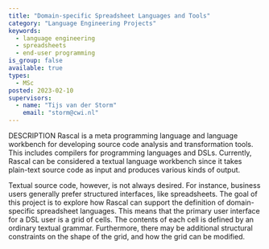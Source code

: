 ```yaml
---
title: "Domain-specific Spreadsheet Languages and Tools"
category: "Language Engineering Projects"
keywords:
  - language engineering
  - spreadsheets
  - end-user programming
is_group: false
available: true
types:
  - MSc
posted: 2023-02-10
supervisors:
  - name: "Tijs van der Storm"
    email: "storm@cwi.nl"
---
```

DESCRIPTION
Rascal is a meta programming language and language workbench for developing source code analysis and transformation tools. This includes compilers for programming languages and DSLs. Currently, Rascal can be considered a textual language workbench since it takes plain-text source code as input and produces various kinds of output.

Textual source code, however, is not always desired. For instance, business users generally prefer structured interfaces, like spreadsheets. The goal of this project is to explore how Rascal can support the definition of domain-specific spreadsheet languages. This means that the primary user interface for a DSL user is a grid of cells. The contents of each cell is defined by an ordinary textual grammar. Furthermore, there may be additional structural constraints on the shape of the grid, and how the grid can be modified.